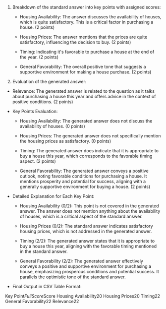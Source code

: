 1. Breakdown of the standard answer into key points with assigned scores:

   - Housing Availability: The answer discusses the availability of houses, which is quite satisfactory. This is a critical factor in purchasing a house. (2 points)

   - Housing Prices: The answer mentions that the prices are quite satisfactory, influencing the decision to buy. (2 points)

   - Timing: Indicating it's favorable to purchase a house at the end of the year. (2 points)

   - General Favorability: The overall positive tone that suggests a supportive environment for making a house purchase. (2 points)

2. Evaluation of the generated answer:

- Relevance: The generated answer is related to the question as it talks about purchasing a house this year and offers advice in the context of positive conditions. (2 points)

- Key Points Evaluation:

   - Housing Availability: The generated answer does not discuss the availability of houses. (0 points)

   - Housing Prices: The generated answer does not specifically mention the housing prices as satisfactory. (0 points)

   - Timing: The generated answer does indicate that it is appropriate to buy a house this year, which corresponds to the favorable timing aspect. (2 points)

   - General Favorability: The generated answer conveys a positive outlook, noting favorable conditions for purchasing a house. It mentions prosperity and potential for success, aligning with a generally supportive environment for buying a house. (2 points)

- Detailed Explanation for Each Key Point:

  - Housing Availability (0/2): This point is not covered in the generated answer. The answer does not mention anything about the availability of houses, which is a critical aspect of the standard answer.

  - Housing Prices (0/2): The standard answer indicates satisfactory housing prices, which is not addressed in the generated answer.

  - Timing (2/2): The generated answer states that it is appropriate to buy a house this year, aligning with the favorable timing mentioned in the standard answer.

  - General Favorability (2/2): The generated answer effectively conveys a positive and supportive environment for purchasing a house, emphasizing prosperous conditions and potential success. It parallels the optimistic tone of the standard answer.

- Final Output in CSV Table Format:

<table>

Key Point$Full Score$Score
Housing Availability$2$0
Housing Prices$2$0
Timing$2$2
General Favorability$2$2
Relevance$2$2

</table>